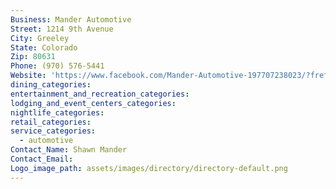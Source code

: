 ```yaml
---
Business: Mander Automotive
Street: 1214 9th Avenue
City: Greeley
State: Colorado
Zip: 80631
Phone: (970) 576-5441
Website: 'https://www.facebook.com/Mander-Automotive-197707238023/?fref=ts'
dining_categories:
entertainment_and_recreation_categories:
lodging_and_event_centers_categories:
nightlife_categories:
retail_categories:
service_categories:
  - automotive
Contact_Name: Shawn Mander
Contact_Email:
Logo_image_path: assets/images/directory/directory-default.png
---
```



